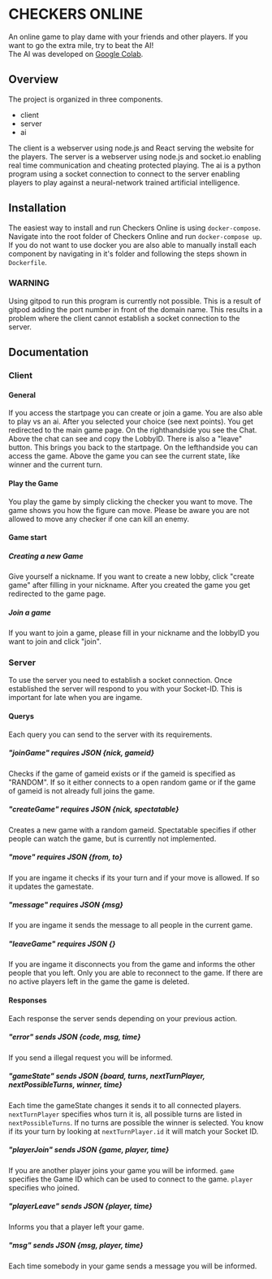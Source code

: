 # CHECKERS ONLINE

An online game to play dame with your friends and other players. If you want to go the extra mile, try to beat the AI!  
The AI was developed on [Google Colab](https://colab.research.google.com/drive/17xtttdlepZ1xYUaP-f_Zw8k797lAug3T?usp=sharing).

## Overview

The project is organized in three components.
- client
- server
- ai

The client is a webserver using node.js and React serving the website for the players.
The server is a webserver using node.js and socket.io enabling real time communication and cheating protected playing.
The ai is a python program using a socket connection to connect to the server enabling players to play against a neural-network trained artificial intelligence.


## Installation

The easiest way to install and run Checkers Online is using `docker-compose`.
Navigate into the root folder of Checkers Online and run `docker-compose up`.
If you do not want to use docker you are also able to manually install each component by navigating in it's folder and following the steps shown in `Dockerfile`.

### WARNING

Using gitpod to run this program is currently not possible. This is a result of gitpod adding the port number in front of the domain name. This results in a problem where the client cannot establish a socket connection to the server.

## Documentation

### Client

#### General
If you access the startpage you can create or join a game. You are also able to play vs an ai. 
After you selected your choice (see next points). You get redirected to the main game page. On the righthandside you see the Chat. 
Above the chat can see and copy the LobbyID. There is also a "leave" button. This brings you back to the startpage. 
On the lefthandside you can access the game. Above the game you can see the current state, like winner and the current turn.

#### Play the Game
You play the game by simply clicking the checker you want to move. The game shows you how the figure can move. 
Please be aware you are not allowed to move any checker if one can kill an enemy. 

#### Game start
##### Creating a new Game
Give yourself a nickname. If you want to create a new lobby, click "create game" after filling in your nickname.
After you created the game you get redirected to the game page. 

##### Join a game
If you want to join a game, please fill in your nickname and the lobbyID you want to join and click "join".

### Server

To use the server you need to establish a socket connection. Once established the server will respond to you with your Socket-ID. This is important for late when you are ingame.

#### Querys

Each query you can send to the server with its requirements.

##### "joinGame"  requires JSON {nick, gameid}

Checks if the game of gameid exists or if the gameid is specified as "RANDOM". If so it either connects to a open random game or if the game of gameid is not already full joins the game.

##### "createGame" requires JSON {nick, spectatable}

Creates a new game with a random gameid. Spectatable specifies if other people can watch the game, but is currently not implemented.

##### "move" requires JSON {from, to}

If you are ingame it checks if its your turn and if your move is allowed. If so it updates the gamestate.

##### "message" requires JSON {msg}

If you are ingame it sends the message to all people in the current game.

##### "leaveGame" requires JSON {}

If you are ingame it disconnects you from the game and informs the other people that you left. Only you are able to reconnect to the game. If there are no active players left in the game the game is deleted.

#### Responses

Each response the server sends depending on your previous action.

##### "error" sends JSON {code, msg, time}

If you send a illegal request you will be informed.

##### "gameState" sends JSON {board, turns, nextTurnPlayer, nextPossibleTurns, winner, time}

Each time the gameState changes it sends it to all connected players. `nextTurnPlayer` specifies whos turn it is, all possible turns are listed in `nextPossibleTurns`. If no turns are possible the winner is selected. You know if its your turn by looking at `nextTurnPlayer.id` it will match your Socket ID.

##### "playerJoin" sends JSON {game, player, time}

If you are another player joins your game you will be informed. `game` specifies the Game ID which can be used to connect to the game. `player` specifies who joined.

##### "playerLeave" sends JSON {player, time}

Informs you that a player left your game.

##### "msg" sends JSON {msg, player, time}

Each time somebody in your game sends a message you will be informed.



